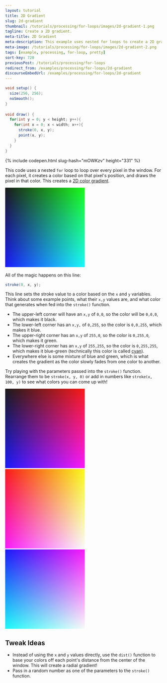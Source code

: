 ```yaml
---
layout: tutorial
title: 2D Gradient
slug: 2d-gradient
thumbnail: /tutorials/processing/for-loops/images/2d-gradient-1.png
tagline: Create a 2D gradient.
meta-title: 2D Gradient
meta-description: This example uses nested for loops to create a 2D gradient.
meta-image: /tutorials/processing/for-loops/images/2d-gradient-2.png
tags: [example, processing, for-loop, pretty]
sort-key: 720
previousPost: /tutorials/processing/for-loops
redirect_from: /examples/processing/for-loops/2d-gradient
discourseEmbedUrl: /examples/processing/for-loops/2d-gradient
---
```


```java
void setup() {
  size(256, 256);
  noSmooth();
}

void draw() {
  for(int y = 0; y < height; y++){
    for(int x = 0; x < width; x++){
      stroke(0, x, y);
      point(x, y);
    }
  }
}
```

{% include codepen.html slug-hash="mOWKzv" height="331" %}

This code uses a nested `for` loop to loop over every pixel in the window. For each pixel, it creates a color based on that pixel's position, and draws the pixel in that color. This creates a [2D color gradient](https://en.wikipedia.org/wiki/Color_gradient).

![gradient](/tutorials/processing/for-loops/images/2d-gradient-3.png)

All of the magic happens on this line:

```java
stroke(0, x, y);
```

This line sets the stroke value to a color based on the `x` and `y` variables. Think about some example points, what their `x,y` values are, and what color that generates when fed into the `stroke()` function.

- The upper-left corner will have an `x,y` of `0,0`, so the color will be `0,0,0`, which makes it black.
- The lower-left corner has an `x,y,` of `0,255`, so the color is `0,0,255`, which makes it blue.
- The upper-right corner has an `x,y` of `255,0`, so the color is `0,255,0`, which makes it green.
- The lower-right corner has an `x,y` of `255,255`, so the color is `0,255,255`, which makes it blue-green (technically this color is called [cyan](https://en.wikipedia.org/wiki/Cyan)).
- Everywhere else is some mixture of blue and green, which is what creates the gradient as the color slowly fades from one color to another.

Try playing with the parameters passed into the `stroke()` function. Rearrange them to be `stroke(x, y, 0)` or add in numbers like `stroke(x, 100, y)` to see what colors you can come up with!

![gradient](/tutorials/processing/for-loops/images/2d-gradient-4.png)
![gradient](/tutorials/processing/for-loops/images/2d-gradient-5.png)
![gradient](/tutorials/processing/for-loops/images/2d-gradient-6.png)


## Tweak Ideas
- Instead of using the `x` and `y` values directly, use the `dist()` function to base your colors off each point's distance from the center of the window. This will create a radial gradient!
- Pass in a random number as one of the parameters to the `stroke()` function.
